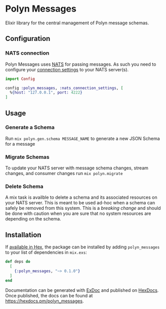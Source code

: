 # Polyn Messages

Elixir library for the central management of Polyn message schemas.

## Configuration

### NATS connection

Polyn Messages uses [NATS](https://nats.io/) for passing messages. As such you need to configure your [connection settings](https://hexdocs.pm/gnat/Gnat.ConnectionSupervisor.html#content) to your NATS server(s).

```elixir
import Config

config :polyn_messages, :nats_connection_settings, [
  %{host: "127.0.0.1", port: 4222}
]
```

## Usage

### Generate a Schema

Run `mix polyn.gen.schema MESSAGE_NAME` to generate a new JSON Schema for a message

### Migrate Schemas

To update your NATS server with message schema changes, stream changes, and consumer changes run `mix polyn.migrate`

### Delete Schema

A mix task is availble to delete a schema and its associated resources on your NATS server. This is meant to be used ad-hoc when a schema can safely be removed from this system. This is a *breaking change* and should be done with caution when you are sure that no system resources are depending on the schema.

## Installation

If [available in Hex](https://hex.pm/docs/publish), the package can be installed
by adding `polyn_messages` to your list of dependencies in `mix.exs`:

```elixir
def deps do
  [
    {:polyn_messages, "~> 0.1.0"}
  ]
end
```

Documentation can be generated with [ExDoc](https://github.com/elixir-lang/ex_doc)
and published on [HexDocs](https://hexdocs.pm). Once published, the docs can
be found at <https://hexdocs.pm/polyn_messages>.

